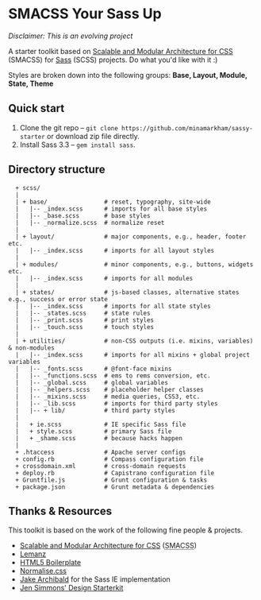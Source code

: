 # SMACSS Your Sass Up

*Disclaimer: This is an evolving project*

A starter toolkit based on [Scalable and Modular Architecture for CSS](http://smacss.com/) (SMACSS) for [Sass](http://sass-lang.com/) (SCSS) projects. Do what you'd like with it :)

Styles are broken down into the following groups: **Base, Layout, Module, State, Theme**

## Quick start

1. Clone the git repo – `git clone https://github.com/minamarkham/sassy-starter` or download zip file directly.
2. Install Sass 3.3 – `gem install sass`.

## Directory structure

```
  + scss/
  |
  | + base/                # reset, typography, site-wide
  |   |-- _index.scss      # imports for all base styles
  |   |-- _base.scss       # base styles
  |   |-- _normalize.scss  # normalize reset
  |
  | + layout/              # major components, e.g., header, footer etc.
  |   |-- _index.scss      # imports for all layout styles
  |
  | + modules/             # minor components, e.g., buttons, widgets etc.
  |   |-- _index.scss      # imports for all modules
  |
  | + states/              # js-based classes, alternative states e.g., success or error state
  |   |-- _index.scss      # imports for all state styles
  |   |-- _states.scss     # state rules
  |   |-- _print.scss      # print styles
  |   |-- _touch.scss      # touch styles
  |
  | + utilities/           # non-CSS outputs (i.e. mixins, variables) & non-modules
  |   |-- _index.scss      # imports for all mixins + global project variables
  |   |-- _fonts.scss      # @font-face mixins
  |   |-- _functions.scss  # ems to rems conversion, etc.
  |   |-- _global.scss     # global variables
  |   |-- _helpers.scss    # placeholder helper classes
  |   |-- _mixins.scss     # media queries, CSS3, etc.
  |   |-- _lib.scss        # imports for third party styles
  |   |-- + lib/           # third party styles
  |
  |   + ie.scss            # IE specific Sass file
  |   + style.scss         # primary Sass file
  |   + _shame.scss        # because hacks happen
  |
  + .htaccess              # Apache server configs
  + config.rb              # Compass configuration file
  + crossdomain.xml        # cross-domain requests
  + deploy.rb              # Capistrano configuration file
  + Gruntfile.js           # Grunt configuration & tasks
  + package.json           # Grunt metadata & dependencies
```

## Thanks & Resources

This toolkit is based on the work of the following fine people & projects.

- [Scalable and Modular Architecture for CSS](http://smacss.com/book/type-state) (<abbr title="Scalable and Modular Architecture for CSS">SMACSS</abbr>)
- [Lemanz](https://github.com/grayghostvisuals/lemanz)
- [HTML5 Boilerplate](https://github.com/h5bp/html5-boilerplate)
- [Normalise.css](http://necolas.github.com/normalize.css/)
- [Jake Archibald](http://jakearchibald.github.com/sass-ie/) for the Sass IE implementation
- [Jen Simmons' Design Starterkit](https://github.com/jensimmons/designstarterkit)
